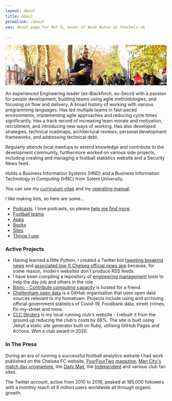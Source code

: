 ```yaml
---
layout: about
title: About
permalink: /about
seo: About page for Mat B, owner of Weak Notes at thechels.uk

---
```


![banner photo of Mat running in London](/images/gh-header-image-cropped.jpg)

An experienced Engineering leader (ex-Blackfinch, ex-Seccl) with a passion for people development, building teams using agile methodologies, and focusing on flow and delivery. A broad history of working with various programming languages. Has led multiple teams in fast-paced environments, implementing agile approaches and reducing cycle times significantly. Has a track record of increasing team morale and motivation, recruitment, and introducing new ways of working. Has also developed strategies, technical roadmaps, architectural reviews, personal development frameworks, and addressing technical debt.

Regularly attends local meetups to extend knowledge and contribute to the development community, furthermore worked on various side projects, including creating and managing a football statistics website and a Security News feed. 

Holds a Business Information Systems (HND) and a Business Information Technology in Computing (HNC) from Solent University.

You can see my [curriculum vitae](/cv) and my [operating manual](/manual).

 I like making lists, so here are some...
- [Podcasts](/podcasts). I love podcasts, so please [help me find more](https://github.com/Mat-0/TheChels.uk/issues/new?assignees=Mat-0=podcast&template=podcast.md).
- [Football teams](/teams)
- [Apps](/apps)
- [Books](/books)
- [Sites](/sites)
- [Things I use](/gear).

### Active Projects

- Having learned a little Python, I created a Twitter bot [tweeting breaking news](https://github.com/TheChelsOrg/bot_tocfcws_news) and [associated low-fi Chelsea official news app](https://app.thechels.uk) because, for some reason, modern websites don't produce RSS feeds.
- I have been compiling a repository of [engineering management](https://github.com/Mat-0/engineering-management) tools to help the day job and others in the role.
- [Boinc - Contribute computing capacity](https://boinc.thechels.uk) is hosted for a friend.
- [Cheltenham open data](https://cheltenham-open-data.github.io) is a GitHub organisation that uses open data sources relevant to my hometown. Projects include using and archiving official government statistics of Covid-19, Foodbank data, street crimes, fix-my-street and more.
- [CLC Striders](http://clcstriders-runningclub.co.uk/) is my local running club's website - I rebuilt it from the ground up reducing the club's costs by 66%. The site is built using Jekyll a static site generator built on Ruby, utilising GitHub Pages and Actions. Won a club award in 2020.

### In The Press

During an era of running a successful football analytics website I had work published on the Chelsea FC website, [FourFourTwo](https://thechels.uk/fourfourtwo-cult-heroes) [magazine](https://thechels.uk/fourfourtwo-chelsea-vs-swansea), [Man City's match day programme](https://thechels.uk/man-city-programme), the [Daily Mail](https://www.dailymail.co.uk/sport/football/article-2282976/Frank-Lampard-scores-200th-Chelsea-goal.html), the [Independent](https://www.independent.co.uk/sport/football/european/valencia-penalty-gary-neville-chelsea-under19s-uefa-youth-league-a6892926.html) and various club fan sites.

The Twitter account, active from 2010 to 2018, peaked at 185,000 followers with a monthly reach of 8 million users worldwide all through organic growth.
